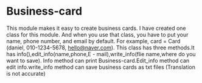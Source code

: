 # Business-card
This module makes it easy to create business cards.
I have created one class for this module.
And when you use that class, you have to put your name, phone number, and email by default.
For example, card = Card (daniel, 010-1234-5678, hello@naver.com).
This class has three methods.It has info(),edit_info(name,phone,E - mail),write_info(flie name,where do you want to save).
Info method can print Business-card.Edit_info method can edit info.write_info method can save business cards as txt files
(Translation is not accurate)

